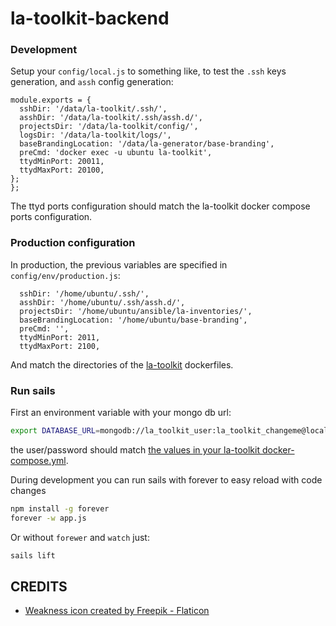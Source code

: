 # la-toolkit-backend

### Development 

Setup your `config/local.js` to something like, to test the `.ssh` keys generation, and `assh` config generation:

```
module.exports = {
  sshDir: '/data/la-toolkit/.ssh/',
  asshDir: '/data/la-toolkit/.ssh/assh.d/',
  projectsDir: '/data/la-toolkit/config/',
  logsDir: '/data/la-toolkit/logs/',
  baseBrandingLocation: '/data/la-generator/base-branding',
  preCmd: 'docker exec -u ubuntu la-toolkit',
  ttydMinPort: 20011,
  ttydMaxPort: 20100,
};
};
```
The ttyd ports configuration should match the la-toolkit docker compose ports configuration.

### Production configuration

In production, the previous variables are specified in `config/env/production.js`:

```
  sshDir: '/home/ubuntu/.ssh/',
  asshDir: '/home/ubuntu/.ssh/assh.d/',
  projectsDir: '/home/ubuntu/ansible/la-inventories/',
  baseBrandingLocation: '/home/ubuntu/base-branding',
  preCmd: '',
  ttydMinPort: 2011,
  ttydMaxPort: 2100,
```

And match the directories of the [la-toolkit](https://github.com/living-atlases/la-toolkit/) dockerfiles.


### Run sails

First an environment variable with your mongo db url:

```bash
export DATABASE_URL=mongodb://la_toolkit_user:la_toolkit_changeme@localhost:27017/la_toolkit
```
the user/password should match [the values in your la-toolkit docker-compose.yml](https://github.com/living-atlases/la-toolkit/blob/master/docker-compose.yml).

During development you can run sails with forever to easy reload with code changes

```bash
npm install -g forever
forever -w app.js
```

Or without `forewer` and `watch` just:


```bash
sails lift
```
## CREDITS

- [Weakness icon created by Freepik - Flaticon]("https://www.flaticon.com/free-icons/weakness)
